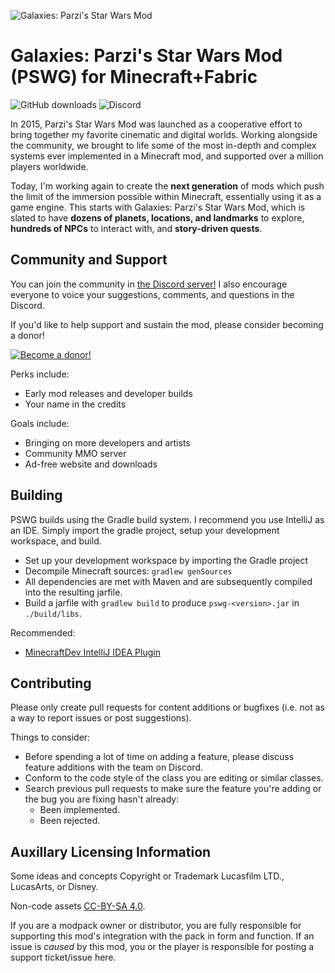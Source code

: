 ![Galaxies: Parzi's Star Wars Mod](https://raw.githubusercontent.com/Parzivail-Modding-Team/GalaxiesParzisStarWarsMod/master/resources/images/logo_big.png "Galaxies: Parzi's Star Wars Mod")

# Galaxies: Parzi's Star Wars Mod (PSWG) for Minecraft+Fabric

![GitHub downloads](https://img.shields.io/github/downloads/Parzivail-Modding-Team/GalaxiesParzisStarWarsMod/total.svg) 
![Discord](https://img.shields.io/discord/412945916476129280.svg)


In 2015, Parzi's Star Wars Mod was launched as a cooperative effort to bring together my favorite cinematic and digital worlds. Working alongside the community, we brought to life some of the most in-depth and complex systems ever implemented in a Minecraft mod, and supported over a million players worldwide.

Today, I'm working again to create the **next generation** of mods which push the limit of the immersion possible within Minecraft, essentially using it as a game engine. This starts with Galaxies: Parzi's Star Wars Mod, which is slated to have **dozens of planets, locations, and landmarks** to explore, **hundreds of NPCs** to interact with, and **story-driven quests**.

## Community and Support
You can join the community in [the Discord server!](https://discord.gg/54MVQZZ) I also encourage everyone to voice your suggestions, comments, and questions in the Discord.

If you'd like to help support and sustain the mod, please consider becoming a donor!

[![Become a donor!](https://c5.patreon.com/external/logo/become_a_patron_button.png)](https://www.patreon.com/bePatron?u=8079542)

Perks include:
* Early mod releases and developer builds
* Your name in the credits

Goals include:
* Bringing on more developers and artists
* Community MMO server
* Ad-free website and downloads

## Building
PSWG builds using the Gradle build system. I recommend you use IntelliJ as an IDE. Simply import the gradle project, setup your development workspace, and build.

* Set up your development workspace by importing the Gradle project
* Decompile Minecraft sources: `gradlew genSources`
* All dependencies are met with Maven and are subsequently compiled into the resulting jarfile.
* Build a jarfile with `gradlew build` to produce `pswg-<version>.jar` in `./build/libs`. 

Recommended:

* [MinecraftDev IntelliJ IDEA Plugin](https://plugins.jetbrains.com/plugin/8327)

## Contributing
Please only create pull requests for content additions or bugfixes (i.e. not as a way to report issues or post suggestions).

Things to consider:

* Before spending a lot of time on adding a feature, please discuss feature additions with the team on Discord. 
* Conform to the code style of the class you are editing or similar classes.
* Search previous pull requests to make sure the feature you're adding or the bug you are fixing hasn't already:
    * Been implemented.
    * Been rejected.

## Auxillary Licensing Information
Some ideas and concepts Copyright or Trademark Lucasfilm LTD., LucasArts, or Disney.

Non-code assets [CC-BY-SA 4.0](https://creativecommons.org/licenses/by-sa/4.0/).

If you are a modpack owner or distributor, you are fully responsible for supporting this mod's integration with the pack in form and function. If an issue is *caused* by this mod, you or the player is responsible for posting a support ticket/issue here.
